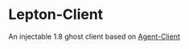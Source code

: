 # Lepton-Client
An injectable 1.8 ghost client based on [Agent-Client](https://github.com/aestheticalll/agent)